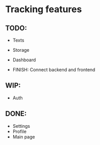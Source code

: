# Tracking features

## TODO:

- Texts
- Storage
- Dashboard

- FINISH: Connect backend and frontend

## WIP:

- Auth

## DONE:

- Settings
- Profile
- Main page
